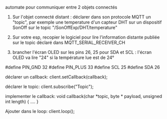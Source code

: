 automate pour communiquer entre 2 objets connectés 

1) Sur l'objet connecté distant : déclarer dans son protocole MQTT un "topic", par exemple une temperature d'un capteur DHT sur un dispositif SonOff sur le topic "/SonOffExp/DHT/temperature"

2) Sur votre esp, recopier le logiciel pour lire l'information distante publiée sur le topic déclaré dans MQTT_SERIAL_RECEIVER_CH

3) brancher l'écran OLED sur les pins 26, 25 pour  SDA et SCL : l'écran OLED va lire "24" si la température lue est de 24°

#define PIN_GND 32
#define PIN_PLUS 33
#define SCL   25
#define SDA   26


déclarer un callback:
client.setCallback(callback); 

déclarer le topic:
client.subscribe("Topic");


implementer le callback:
void callback(char *topic, byte * payload, unsigned int length) {
….
}

Ajouter dans le loop:
client.loop();
